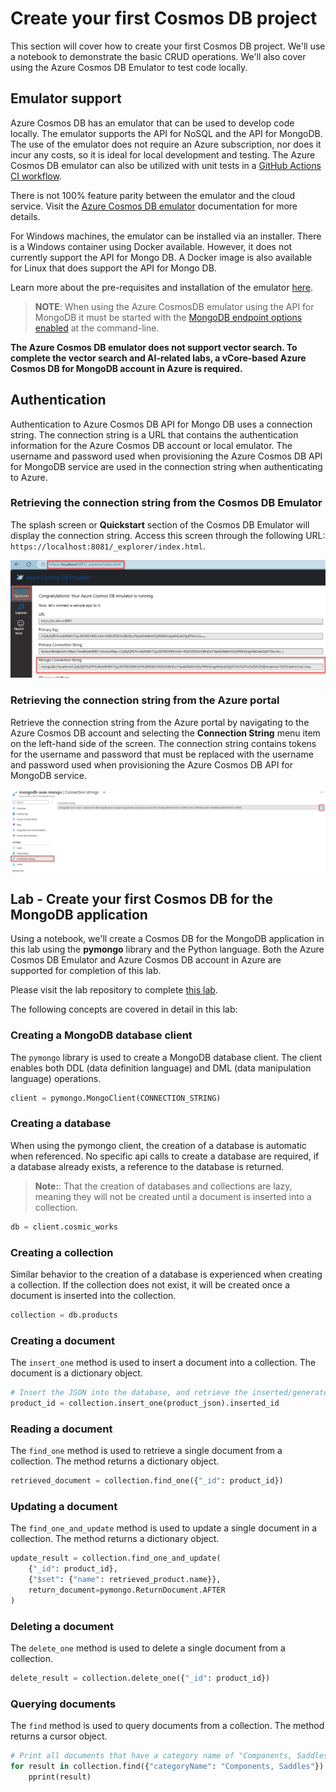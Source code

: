 # Create your first Cosmos DB project

This section will cover how to create your first Cosmos DB project. We'll use a notebook to demonstrate the basic CRUD operations. We'll also cover using the Azure Cosmos DB Emulator to test code locally.

## Emulator support

Azure Cosmos DB has an emulator that can be used to develop code locally. The emulator supports the API for NoSQL and the API for MongoDB. The use of the emulator does not require an Azure subscription, nor does it incur any costs, so it is ideal for local development and testing. The Azure Cosmos DB emulator can also be utilized with unit tests in a [GitHub Actions CI workflow](https://learn.microsoft.com/azure/cosmos-db/how-to-develop-emulator?tabs=windows%2Cpython&pivots=api-mongodb#use-the-emulator-in-a-github-actions-ci-workflow).

There is not 100% feature parity between the emulator and the cloud service. Visit the [Azure Cosmos DB emulator](https://learn.microsoft.com/azure/cosmos-db/emulator) documentation for more details.

For Windows machines, the emulator can be installed via an installer. There is a Windows container using Docker available. However, it does not currently support the API for Mongo DB. A Docker image is also available for Linux that does support the API for Mongo DB.

Learn more about the pre-requisites and installation of the emulator [here](https://learn.microsoft.com/azure/cosmos-db/how-to-develop-emulator?tabs=windows%2Cpython&pivots=api-mongodb).

>**NOTE**: When using the Azure CosmosDB emulator using the API for MongoDB it must be started with the [MongoDB endpoint options enabled](https://learn.microsoft.com/azure/cosmos-db/how-to-develop-emulator?tabs=windows%2Cpython&pivots=api-mongodb#start-the-emulator) at the command-line.

**The Azure Cosmos DB emulator does not support vector search. To complete the vector search and AI-related labs, a vCore-based Azure Cosmos DB for MongoDB account in Azure is required.**

## Authentication

Authentication to Azure Cosmos DB API for Mongo DB uses a connection string. The connection string is a URL that contains the authentication information for the Azure Cosmos DB account or local emulator. The username and password used when provisioning the Azure Cosmos DB API for MongoDB service are used in the connection string when authenticating to Azure.

### Retrieving the connection string from the Cosmos DB Emulator

The splash screen or **Quickstart** section of the Cosmos DB Emulator will display the connection string. Access this screen through the following URL: `https://localhost:8081/_explorer/index.html`.

![The Azure Cosmos DB emulator screen displays with the local host url, the Quickstart tab, and the Mongo connection string highlighted.](media/emulator_connection_string.png)

### Retrieving the connection string from the Azure portal

Retrieve the connection string from the Azure portal by navigating to the Azure Cosmos DB account and selecting the **Connection String** menu item on the left-hand side of the screen. The connection string contains tokens for the username and password that must be replaced with the username and password used when provisioning the Azure Cosmos DB API for MongoDB service.

![The Azure CosmosDb API for MongoDB Connection strings screen displays with the copy button next to the connection string highlighted.](media/azure_connection_string.png)

## Lab - Create your first Cosmos DB for the MongoDB application

Using a notebook, we'll create a Cosmos DB for the MongoDB application in this lab using the **pymongo** library and the Python language. Both the Azure Cosmos DB Emulator and Azure Cosmos DB account in Azure are supported for completion of this lab.

Please visit the lab repository to complete [this lab](https://github.com/solliancenet/cosmos-db-openai-nodejs-dev-guide-labs/blob/main/lab_1_first_application.ipynb).

The following concepts are covered in detail in this lab:

### Creating a MongoDB database client

The `pymongo` library is used to create a MongoDB database client. The client enables both DDL (data definition language) and DML (data manipulation language) operations.

```python
client = pymongo.MongoClient(CONNECTION_STRING)
```

### Creating a database

When using the pymongo client, the creation of a database is automatic when referenced. No specific api calls to create a database are required, if a database already exists, a reference to the database is returned.

>**Note:**: That the creation of databases and collections are lazy, meaning they will not be created until a document is inserted into a collection.

```python
db = client.cosmic_works
```

### Creating a collection

Similar behavior to the creation of a database is experienced when creating a collection. If the collection does not exist, it will be created once a document is inserted into the collection.

```python
collection = db.products
```

### Creating a document

The `insert_one` method is used to insert a document into a collection. The document is a dictionary object.

```python
# Insert the JSON into the database, and retrieve the inserted/generated ID
product_id = collection.insert_one(product_json).inserted_id
```

### Reading a document

The `find_one` method is used to retrieve a single document from a collection. The method returns a dictionary object.

```python
retrieved_document = collection.find_one({"_id": product_id})
```

### Updating a document

The `find_one_and_update` method is used to update a single document in a collection. The method returns a dictionary object.

```python
update_result = collection.find_one_and_update(
    {"_id": product_id},
    {"$set": {"name": retrieved_product.name}},
    return_document=pymongo.ReturnDocument.AFTER
)
```

### Deleting a document

The `delete_one` method is used to delete a single document from a collection.

```python
delete_result = collection.delete_one({"_id": product_id})
```

### Querying documents

The `find` method is used to query documents from a collection. The method returns a cursor object.

```python
# Print all documents that have a category name of "Components, Saddles"
for result in collection.find({"categoryName": "Components, Saddles"}):
    pprint(result)
```
